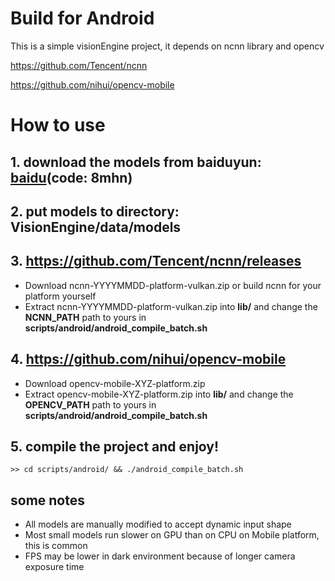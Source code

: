 # Build for Android

This is a simple visionEngine project, it depends on ncnn library and opencv

https://github.com/Tencent/ncnn

https://github.com/nihui/opencv-mobile


# How to use
## 1. download the models from baiduyun: [baidu](https://pan.baidu.com/s/1WguBm9JBUDEszCEi3W7E0A)(code: 8mhn) 
## 2. put models to directory: VisionEngine/data/models
## 3. https://github.com/Tencent/ncnn/releases
* Download ncnn-YYYYMMDD-platform-vulkan.zip or build ncnn for your platform yourself
* Extract ncnn-YYYYMMDD-platform-vulkan.zip into **lib/** and change the **NCNN_PATH** path to yours in **scripts/android/android_compile_batch.sh**
## 4. https://github.com/nihui/opencv-mobile
* Download opencv-mobile-XYZ-platform.zip
* Extract opencv-mobile-XYZ-platform.zip into **lib/** and change the **OPENCV_PATH** path to yours in **scripts/android/android_compile_batch.sh**
## 5. compile the project and enjoy!
```
>> cd scripts/android/ && ./android_compile_batch.sh
```

## some notes
* All models are manually modified to accept dynamic input shape
* Most small models run slower on GPU than on CPU on Mobile platform, this is common
* FPS may be lower in dark environment because of longer camera exposure time
